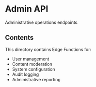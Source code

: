 # Admin API

Administrative operations endpoints.

## Contents

This directory contains Edge Functions for:
- User management
- Content moderation
- System configuration
- Audit logging
- Administrative reporting